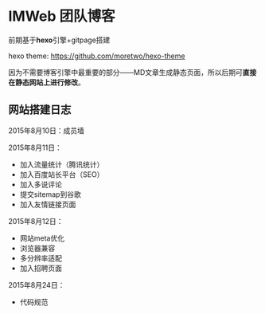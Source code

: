 # IMWeb 团队博客

前期基于**hexo**引擎+gitpage搭建

hexo theme:
https://github.com/moretwo/hexo-theme

因为不需要博客引擎中最重要的部分——MD文章生成静态页面，所以后期可**直接在静态网站上进行修改**。

## 网站搭建日志

2015年8月10日：成员墙

2015年8月11日：

* 加入流量统计（腾讯统计）
* 加入百度站长平台（SEO）
* 加入多说评论
* 提交sitemap到谷歌
* 加入友情链接页面

2015年8月12日：

* 网站meta优化
* 浏览器兼容
* 多分辨率适配
* 加入招聘页面

2015年8月24日：

* 代码规范